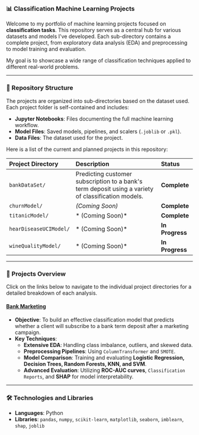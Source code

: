 ### 📊 Classification Machine Learning Projects

Welcome to my portfolio of machine learning projects focused on **classification tasks**. This repository serves as a central hub for various datasets and models I've developed. Each sub-directory contains a complete project, from exploratory data analysis (EDA) and preprocessing to model training and evaluation.

My goal is to showcase a wide range of classification techniques applied to different real-world problems.

---

### 📂 Repository Structure

The projects are organized into sub-directories based on the dataset used. Each project folder is self-contained and includes:
- **Jupyter Notebooks**: Files documenting the full machine learning workflow.
- **Model Files**: Saved models, pipelines, and scalers (`.joblib` or `.pkl`).
- **Data Files**: The dataset used for the project.

Here is a list of the current and planned projects in this repository:

| Project Directory | Description | Status |
| :--- | :--- | :--- |
| `bankDataSet/` | Predicting customer subscription to a bank's term deposit using a variety of classification models. | **Complete** |
| `churnModel/` | *(Coming Soon)* | **Complete** |
| `titanicModel/` | * (Coming Soon)* | **Complete** |
| `hearDiseaseUCIModel/` | * (Coming Soon)* | **In** **Progress** |
| `wineQualityModel/` | * (Coming Soon)* | **In** **Progress** |




---

### 🚀 Projects Overview

Click on the links below to navigate to the individual project directories for a detailed breakdown of each analysis.

#### **[Bank Marketing](https://github.com/bijay-odyssey/Classification/tree/main/bankDataSet)**

* **Objective**: To build an effective classification model that predicts whether a client will subscribe to a bank term deposit after a marketing campaign.
* **Key Techniques**:
    * **Extensive EDA**: Handling class imbalance, outliers, and skewed data.
    * **Preprocessing Pipelines**: Using `ColumnTransformer` and `SMOTE`.
    * **Model Comparison**: Training and evaluating **Logistic Regression, Decision Trees, Random Forests, KNN, and SVM**.
    * **Advanced Evaluation**: Utilizing **ROC-AUC curves**, `Classification Reports`, and **SHAP** for model interpretability.

---

### 🛠️ Technologies and Libraries

* **Languages**: Python
* **Libraries**: `pandas`, `numpy`, `scikit-learn`, `matplotlib`, `seaborn`, `imblearn`, `shap`, `joblib`
